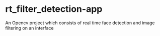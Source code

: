 # rt_filter_detection-app
 An Opencv project which consists of real time face detection and image filtering on an interface
